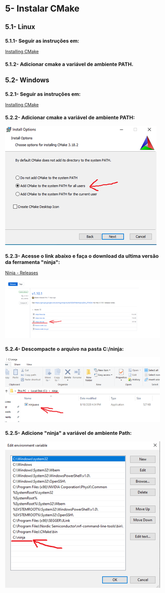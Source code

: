 # 5- Instalar CMake

## 5.1- Linux

### 5.1.1- Seguir as instruções em:

[Installing CMake](https://cmake.org/install/)

### 5.1.2- Adicionar cmake a variável de ambiente PATH.

## 5.2- Windows

### 5.2.1- Seguir as instruções em:

[Installing CMake](https://cmake.org/install/)

### 5.2.2- Adicionar cmake a variável de ambiente PATH:

![](5/1.png)

### 5.2.3- Acesse o link abaixo e faça o download da ultima versão da ferramenta "ninja":

[Ninja - Releases](https://github.com/ninja-build/ninja/releases)

![](5/2.png)

### 5.2.4- Descompacte o arquivo na pasta C:/ninja:

![](5/3.png)

### 5.2.5- Adicione "ninja" a variável de ambiente Path:

![](5/4.png)